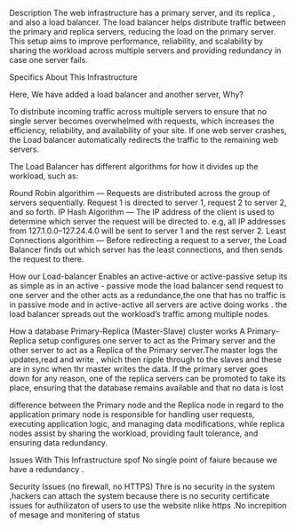 Description
The web infrastructure has a primary server, and its  replica , and also a load balancer. The load balancer helps distribute traffic between the primary and replica servers, reducing the load on the primary server. This setup aims to improve performance, reliability, and scalability by sharing the workload across multiple servers and providing redundancy in case one server fails.

Specifics About This Infrastructure

Here, We have added a load balancer and another server, Why?

To distribute incoming traffic across multiple servers to ensure that no single server becomes overwhelmed with requests, which increases the efficiency, reliability, and availability of your site. If one web server crashes, the Load balancer automatically redirects the traffic to the remaining web servers.

The Load Balancer has different algorithms for how it divides up the workload, such as:

Round Robin algorithim — Requests are distributed across the group of servers sequentially. Request 1 is directed to server 1, request 2 to server 2, and so forth.
IP Hash Algorithm — The IP address of the client is used to determine which server the request will be directed to. e.g, all IP addresses from 127.1.0.0–127.24.4.0 will be sent to server 1 and the rest server 2.
Least Connections algorithim — Before redirecting a request to a server, the Load Balancer finds out  which server has the least connections, and then sends the request to there.

How our Load-balancer Enables an active-active or active-passive setup
its as simple as in an active - passive  mode the load balancer send request to one server and the other acts as a redundance,the one that has no traffic is in passive mode  and in active-active all servers are active doing works . the load balancer spreads out the workload’s traffic among multiple nodes.

How a database Primary-Replica (Master-Slave) cluster works
A Primary-Replica setup configures one server to act as the Primary server and the other server to act as a Replica of the Primary server.The master logs the updates,read and write , which then ripple through to the slaves and these are in sync when thr master writes the data.
If the primary server goes down for any reason, one of the replica servers can be promoted to take its place, ensuring that the database remains available and that no data is lost

difference between the Primary node and the Replica node in regard to the application
 primary node is responsible for handling user requests, executing application logic, and managing data modifications, while replica nodes assist by sharing the workload, providing fault tolerance, and ensuring data redundancy.

Issues With This Infrastructure
spof 
No single point of faiure because we have a redundancy .

Security Issues (no firewall, no HTTPS)
Thre is no security in the system ,hackers can attach the system because there is no security certificate issues for authilizaton of users to use the website nlike https .No increpition of mesage and monitering of status
